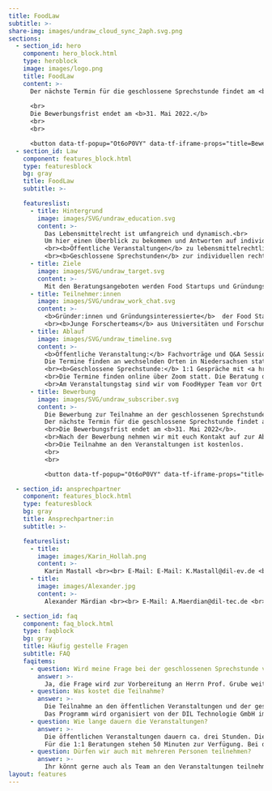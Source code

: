 ```yaml
---
title: FoodLaw
subtitle: >-
share-img: images/undraw_cloud_sync_2aph.svg.png
sections:
  - section_id: hero
    component: hero_block.html
    type: heroblock
    image: images/logo.png
    title: FoodLaw
    content: >-
      Der nächste Termin für die geschlossene Sprechstunde findet am <b>8. und 9. Juni 2022 (online)</b> statt.
	  
      <br>
	  Die Bewerbungsfrist endet am <b>31. Mai 2022.</b>
	  <br>
      <br>

      <button data-tf-popup="Ot6oP0VY" data-tf-iframe-props="title=Bewerbung zur lebensmittelrechtlichen Sprechstunde" style="background:  #2c2f3b;color: #FFFFFF !important;height: auto !important;border-radius: 3px;border: 2px solid #b99700;box-sizing: border-box;color: #fff;display: inline-block;font-size: 16px;height: 2.5em;line-height: 1.5;padding: 0.5em 30px;-webkit-transition: opacity 0.15s ease-in-out;transition: opacity 0.15s ease-in-out;font-size: 16px;padding-bottom: 0.625em;padding-top: 0.625em;">Jetzt bewerben!</button><script src="//embed.typeform.com/next/embed.js"></script>
  - section_id: Law
    component: features_block.html
    type: featuresblock
    bg: gray
    title: FoodLaw
    subtitle: >-

    featureslist:
      - title: Hintergrund
        image: images/SVG/undraw_education.svg
        content: >-
          Das Lebensmittelrecht ist umfangreich und dynamisch.<br>
          Um hier einen Überblick zu bekommen und Antworten auf individuelle Fragen zu erhalten, bieten wir für Gründer:innen und Gründungsinteressierte in der Kategorie ‚Food Law‘ zwei Formate an:  <br>
          <br><b>Öffentliche Veranstaltungen</b> zu lebensmittelrechtlichen Themen wie Novel Food, Health Claims, Kennzeichnung und Produktsicherheit sowie Patente und Gebrauchsmuster<br>
          <br><b>Geschlossene Sprechstunden</b> zur individuellen rechtlichen Beratung von Food Startups in Niedersachsen durch Prof. Dr. Markus Grube, Rechtsanwalt, Lebensmittel- und Verbrauchsgüterjurist
      - title: Ziele
        image: images/SVG/undraw_target.svg
        content: >-
          Mit den Beratungsangeboten werden Food Startups und Gründungsinteressierte über rechtliche Themen informiert und die Etablierung eines innovativen Produktes oder einer innovativen Technologie auf dem Markt soll erleichtert werden.
      - title: Teilnehmer:innen
        image: images/SVG/undraw_work_chat.svg
        content: >-
          <b>Gründer:innen und Gründungsinteressierte</b>  der Food Startup-Szene<br>
          <br><b>Junge Forscherteams</b> aus Universitäten und Forschungseinrichtungen, die neue Produkte, Technologien, Verfahren oder Dienstleistungen rund um das Ernährungssystem entwickeln.
      - title: Ablauf
        image: images/SVG/undraw_timeline.svg
        content: >-
          <b>Öffentliche Veranstaltung:</b> Fachvorträge und Q&A Session.<br><br>
          Die Termine finden an wechselnden Orten in Niedersachsen statt und werden auf dieser Webseite bekannt gegeben. Rechtliche Fragestellungen können im Vorfeld bei den Ansprechpartnern eingereicht werden.<br>
          <br><b>Geschlossene Sprechstunde:</b> 1:1 Gespräche mit <a href="https://gpkh.eu/team/prof-dr-markus-grube/">Herrn Prof. Dr. Markus Grube </a>.<br>
          <br>Die Termine finden online über Zoom statt. Die Beratung dauert ca. 50 Minuten.
          <br>Am Veranstaltungstag sind wir vom FoodHyper Team vor Ort und stehen für Fragen rund um den FoodHyper und Angeboten für Startups zur Verfügung.
      - title: Bewerbung
        image: images/SVG/undraw_subscriber.svg
        content: >-
          Die Bewerbung zur Teilnahme an der geschlossenen Sprechstunde erfolgt mit einer konkreten Fragestellung über den Bewerbungsbogen.<br><br>
          Der nächste Termin für die geschlossene Sprechstunde findet am <b>8. und 9. Juni 2022 (online)</b> statt.<br>
          <br>Die Bewerbungsfrist endet am <b>31. Mai 2022</b>.
          <br>Nach der Bewerbung nehmen wir mit euch Kontakt auf zur Absprache der Beratungszeit.
          <br>Die Teilnahme an den Veranstaltungen ist kostenlos.
          <br>
          <br>

          <button data-tf-popup="Ot6oP0VY" data-tf-iframe-props="title=Bewerbung zur lebensmittelrechtlichen Sprechstunde" style="background: #b99700;border-radius: 3px;border: 2px solid #b99700;box-sizing: border-box;color: #fff;display: inline-block;font-size: 16px;height: 2.5em;line-height: 1.5;padding: 0.5em 30px;-webkit-transition: opacity 0.15s ease-in-out;transition: opacity 0.15s ease-in-out;font-size: 16px;padding: 0.25em 15px;">Jetzt bewerben!</button><script src="//embed.typeform.com/next/embed.js"></script>

  - section_id: ansprechpartner
    component: features_block.html
    type: featuresblock
    bg: gray
    title: Ansprechpartner:in
    subtitle: >-

    featureslist:
      - title:
        image: images/Karin_Hollah.png
        content: >-
          Karin Mastall <br><br> E-Mail: E-Mail: K.Mastall@dil-ev.de <br><br> Tel.: 05431 183 193
      - title:
        image: images/Alexander.jpg
        content: >-
          Alexander Märdian <br><br> E-Mail: A.Maerdian@dil-tec.de <br><br> Tel.: 05431 183 354

  - section_id: faq
    component: faq_block.html
    type: faqblock
    bg: gray
    title: Häufig gestelle Fragen
    subtitle: FAQ
    faqitems:
      - question: Wird meine Frage bei der geschlossenen Sprechstunde vertraulich behandelt?
        answer: >-
          Ja, die Frage wird zur Vorbereitung an Herrn Prof. Grube weitergegeben. Er unterliegt der anwaltlichen Schweigepflicht. Die Inhalte der Beratung werden nicht weitergegeben.
      - question: Was kostet die Teilnahme?
        answer: >-
          Die Teilnahme an den öffentlichen Veranstaltungen und der geschlossenen Sprechstunde ist kostenlos.
          Das Programm wird organisiert von der DIL Technologie GmbH im Auftrag von Startup Niedersachsen.
      - question: Wie lange dauern die Veranstaltungen?
        answer: >-
          Die öffentlichen Veranstaltungen dauern ca. drei Stunden. Dies beinhaltet auch eine umfangreiche Q&A Session.  
          Für die 1:1 Beratungen stehen 50 Minuten zur Verfügung. Bei den Terminen ist das FoodHyper Team vor Ort und steht gerne für Fragen zu unseren Aktivitäten und Startup-Förderung in Niedersachsen zur Verfügung.    
      - question: Dürfen wir auch mit mehreren Personen teilnehmen?
        answer: >-
          Ihr könnt gerne auch als Team an den Veranstaltungen teilnehmen. Gebt uns für eine bessere Planung nur im Vorfeld Bescheid mit wie vielen Personen ihr vor Ort seid. Bei Onlineveranstaltungen ist dies auch ohne Absprache möglich.    
layout: features
---
```

